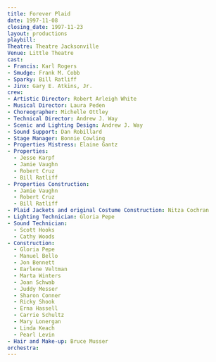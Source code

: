 ```yaml
---
title: Forever Plaid
date: 1997-11-08
closing_date: 1997-11-23
layout: productions
playbill:
Theatre: Theatre Jacksonville
Venue: Little Theatre
cast:
- Francis: Karl Rogers
- Smudge: Frank M. Cobb
- Sparky: Bill Ratliff
- Jinx: Gary E. Atkins, Jr.
crew:
- Artistic Director: Robert Arleigh White
- Musical Director: Laura Peden
- Choreographer: Michelle Ottley
- Technical Director: Andrew J. Way
- Scenic and Lighting Design: Andrew J. Way
- Sound Support: Dan Robillard
- Stage Manager: Bonnie Cowling
- Properties Mistress: Elaine Gantz
- Properties:
  - Jesse Karpf
  - Jamie Vaughn
  - Robert Cruz
  - Bill Ratliff
- Properties Construction:
  - Jamie Vaughn
  - Robert Cruz
  - Bill Ratliff
- Plaid Jackets and original Costume Construction: Nitza Cochran
- Lighting Technician: Gloria Pepe
- Sound Technician:
  - Scott Hooks
  - Cathy Woods
- Construction:
  - Gloria Pepe
  - Manuel Bello
  - Jon Bennett
  - Earlene Veltman
  - Marta Winters
  - Joan Schwab
  - Juddy Messer
  - Sharon Conner
  - Ricky Shook
  - Erna Hassell
  - Carrie Schultz
  - Mary Lonergan
  - Linda Keach
  - Pearl Levin
- Hair and Make-up: Bruce Musser
orchestra:
---
```

